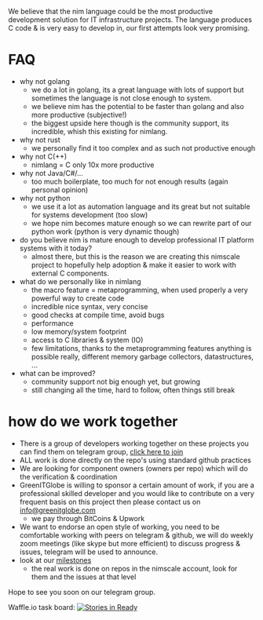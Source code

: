 
We believe that the nim language could be the most productive development solution for IT infrastructure projects.
The language produces C code & is very easy to develop in, our first attempts look very promising.

# FAQ

- why not golang
    - we do a lot in golang, its a great language with lots of support but sometimes the language is not close enough to system.
    - we believe nim has the potential to be faster than golang and also more productive (subjective!)
    - the biggest upside here though is the community support, its incredible, whish this existing for nimlang.
- why not rust
    - we personally find it too complex and as such not productive enough
- why not C(++)
    - nimlang = C only 10x more productive
- why not Java/C#/...
    - too much boilerplate, too much for not enough results (again personal opinion)
- why not python
    - we use it a lot as automation language and its great but not suitable for systems development (too slow)
    - we hope nim becomes mature enough so we can rewrite part of our python work (python is very dynamic though)
- do you believe nim is mature enough to develop professional IT platform systems with it today?
    - almost there, but this is the reason we are creating this nimscale project to hopefully help adoption & make it easier to work with external C components.
- what do we personally like in nimlang
    - the macro feature = metaprogramming, when used properly a very powerful way to create code
    - incredible nice syntax, very concise
    - good checks at compile time, avoid bugs
    - performance
    - low memory/system footprint
    - access to C libraries & system (IO)
    - few limitations, thanks to the metaprogramming features anything is possible really, different memory garbage collectors, datastructures, ...
- what can be improved?
    - community support not big enough yet, but growing
    - still changing all the time, hard to follow, often things still break


# how do we work together

- There is a group of developers working together on these projects you can find them on telegram group, [click here to join](https://t.me/joinchat/AAAAAAlYWlKyTifyZBfEVg)
- ALL work is done directly on the repo's using standard github practices
- We are looking for component owners (owners per repo) which will do the verification & coordination
- GreenITGlobe is willing to sponsor a certain amount of work, if you are a professional skilled developer and you would like to contribute on a very frequent basis on this project then please contact  us on info@greenitglobe.com
    - we pay through BitCoins & Upwork
- We want to endorse an open style of working, you need to be comfortable working with peers on telegram & github, we will do weekly zoom meetings (like skype but more efficient) to discuss progress & issues, telegram will be used to announce.
- look at our [milestones](https://github.com/nimscale/home/issues)
    - the real work is done on repos in the nimscale account, look for them and the issues at that level

Hope to see you soon on our telegram group.

Waffle.io task board: 
[![Stories in Ready](https://badge.waffle.io/nimscale/home.png?label=ready&title=Ready)](http://waffle.io/nimscale/home)


